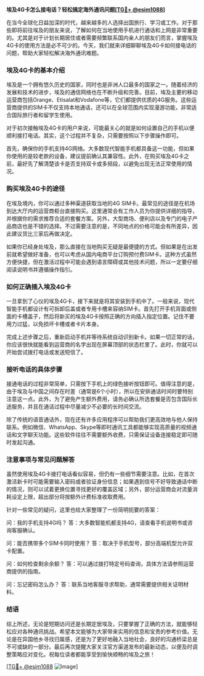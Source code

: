 **埃及4G卡怎么接电话？轻松搞定海外通讯问题[[TG💪+ @esim1088](https://t.me/s/esim1088)]**

在当今全球化日益加深的时代，越来越多的人选择出国旅行、学习或工作。对于那些即将前往埃及的朋友来说，了解如何在当地使用手机进行通话和上网是非常重要的。尤其是对于计划长期居住或者需要频繁联系国内亲人的朋友们而言，掌握埃及4G卡的使用方法是必不可少的。今天，我们就来详细聊聊埃及4G卡如何接电话的问题，帮助大家轻松解决海外通讯难题。

### 埃及4G卡的基本介绍

埃及是一个拥有悠久历史的国家，同时也是非洲人口最多的国家之一。随着经济的发展和技术的进步，埃及的通信网络也在不断升级和完善。目前，埃及主要的移动运营商包括Orange、Etisalat和Vodafone等，它们都提供优质的4G服务。这些运营商提供的SIM卡不仅支持本地通话，还可以在全球范围内实现漫游功能，非常适合国际旅行者和留学生使用。

对于初次接触埃及4G卡的用户来说，可能最关心的就是如何设置自己的手机以便顺利接打电话。其实，这个过程并不复杂，只需要按照以下步骤操作即可。

首先，确保你的手机支持4G网络。大多数现代智能手机都具备这一功能，但如果你使用的是较老款的设备，建议提前确认其兼容性。此外，在购买埃及4G卡之前，最好先了解清楚该卡是否支持双卡或多频段，以避免出现无法正常使用的情况。

### 购买埃及4G卡的途径

在埃及境内，你可以通过多种渠道获取当地的4G SIM卡。最常见的途径是在机场到达大厅内的运营商柜台直接购买。这里通常会有工作人员为你提供详细的指导，并根据你的需求推荐合适的套餐方案。另外，大型商场、便利店以及专门的电子产品商店也是不错的选择。不过需要注意的是，不同地点的价格可能会有所差异，因此建议货比三家后再做决定。

如果你已经身处埃及，那么直接在当地购买无疑是最便捷的方式。但如果是在出发前就希望做好准备，也可以考虑从国内电商平台订购预付费SIM卡。这种方式虽然方便快捷，但在激活过程中可能会遇到语言障碍或其他技术问题，所以一定要仔细阅读说明书并遵循操作指引。

### 如何正确插入埃及4G卡

一旦拿到了心仪的埃及4G卡，接下来就是将其安装到手机中了。一般来说，现代智能手机都设计有可拆卸后盖或者专用卡槽来容纳SIM卡。首先打开手机背面或侧面的卡槽盖子，然后将新买的埃及4G卡按照正确的方向插入指定位置。记住不要用力过猛，以免损坏卡槽或者卡片本身。

完成上述步骤之后，重新启动手机并等待系统自动识别新卡。如果一切正常的话，你应该很快就能看到运营商的名字出现在屏幕顶部的状态栏里了。此时，你就可以开始尝试拨打电话或发送短信了。

### 接听电话的具体步骤

接通电话的过程非常简单，只需按下手机上的绿色接听按钮即可。值得注意的是，由于埃及与中国之间存在时差（通常是6个小时），所以在安排通话时间时要特别注意这一点。此外，为了避免产生额外费用，请务必确认所选套餐是否包含国际长途服务，并且在通话过程中尽量减少不必要的长时间交流。

除了传统的语音通话外，现在还有许多应用程序可以帮助我们更高效地与他人保持联系。例如微信、WhatsApp、Skype等即时通讯工具都能够实现高质量的视频通话和文字聊天功能。这些软件往往不需要额外收费，只需保证设备连接稳定即可随时发起沟通。

### 注意事项与常见问题解答

虽然使用埃及4G卡接打电话看似容易，但仍有一些细节需要注意。比如，在首次激活新卡时可能需要输入密码或者验证身份信息；如果遇到信号不好导致通话中断的情况，则可以试着更换位置寻找更好的覆盖区域；另外，部分运营商会对流量消耗设定上限，超出部分将按额外计费标准收取费用。

针对一些常见的疑问，这里也给大家整理了一份简明扼要的答案：

问：我的手机支持4G吗？
答：大多数智能机都支持4G，请查看手机说明书或咨询客服确认。

问：能否携带多个SIM卡同时使用？
答：取决于手机型号，部分高端机型允许双卡配置。

问：如何检查剩余余额？
答：可以通过拨打特定号码查询，具体方法请参照运营商提供的指南。

问：忘记密码怎么办？
答：联系当地客服寻求帮助，通常需要提供相关证明材料。

### 结语

综上所述，无论是短期访问还是长期定居埃及，只要掌握了正确的方法，就能够轻松应对各种通讯挑战。希望本文能够为大家带来实用的信息和宝贵的参考价值。无论是在异国他乡寻找归属感，还是为了更好地融入当地社会，良好的沟通桥梁总是不可或缺的一部分。最后再次提醒大家关注官方渠道发布的最新动态，以便及时调整策略应对变化。祝每位读者都能享受到愉快顺畅的埃及之旅！

[[TG💪+ @esim1088](https://t.me/s/esim1088) ![Image](https://i.postimg.cc/4NQfJmqS/Snipaste-2025-05-13-00-14-12.png)]